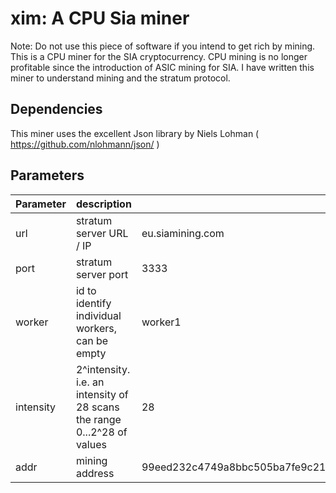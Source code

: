xim: A CPU Sia miner
===

Note: Do not use this piece of software if you intend to get rich by mining. 
This is a CPU miner for the SIA cryptocurrency. CPU mining is no longer profitable since the introduction of ASIC mining
for SIA. 
I have written this miner to understand mining and the stratum protocol.  

Dependencies
---
This miner uses the excellent Json library by Niels Lohman ( https://github.com/nlohmann/json/ )

Parameters
---

| Parameter | description | example |
|-----------|-------------|---------|
| url | stratum server URL / IP | eu.siamining.com |
| port | stratum server port | 3333 |
| worker | id to identify individual workers, can be empty | worker1 |
| intensity | 2^intensity. i.e. an intensity of 28 scans the range 0...2^28 of values | 28 |
| addr | mining address |99eed232c4749a8bbc505ba7fe9c21fd7261d92438d2a2d4c3069ddc72f4b1cafa21cf0421af |
